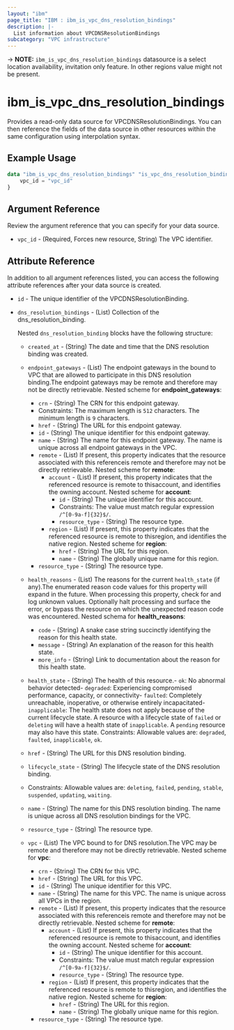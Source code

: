```yaml
---
layout: "ibm"
page_title: "IBM : ibm_is_vpc_dns_resolution_bindings"
description: |-
  List information about VPCDNSResolutionBindings
subcategory: "VPC infrastructure"
---
```


-> **NOTE:** `ibm_is_vpc_dns_resolution_bindings` datasource is a select location availability, invitation only feature. In other regions value might not be present.
# ibm_is_vpc_dns_resolution_bindings

Provides a read-only data source for VPCDNSResolutionBindings. You can then reference the fields of the data source in other resources within the same configuration using interpolation syntax.

## Example Usage

```terraform
data "ibm_is_vpc_dns_resolution_bindings" "is_vpc_dns_resolution_bindings" {
	vpc_id = "vpc_id"
}
```

## Argument Reference

Review the argument reference that you can specify for your data source.

- `vpc_id` - (Required, Forces new resource, String) The VPC identifier.

## Attribute Reference

In addition to all argument references listed, you can access the following attribute references after your data source is created.

- `id` - The unique identifier of the VPCDNSResolutionBinding.

- `dns_resolution_bindings` - (List) Collection of the dns_resolution_binding.

  Nested `dns_resolution_binding` blocks have the following structure:
	- `created_at` - (String) The date and time that the DNS resolution binding was created.

	- `endpoint_gateways` - (List) The endpoint gateways in the bound to VPC that are allowed to participate in this DNS resolution binding.The endpoint gateways may be remote and therefore may not be directly retrievable.
		Nested scheme for **endpoint_gateways**:
		- `crn` - (String) The CRN for this endpoint gateway.
		- Constraints: The maximum length is `512` characters. The minimum length is `9` characters.
		- `href` - (String) The URL for this endpoint gateway.
		- `id` - (String) The unique identifier for this endpoint gateway.
		- `name` - (String) The name for this endpoint gateway. The name is unique across all endpoint gateways in the VPC.
		- `remote` - (List) If present, this property indicates that the resource associated with this referenceis remote and therefore may not be directly retrievable.
			Nested scheme for **remote**:
			- `account` - (List) If present, this property indicates that the referenced resource is remote to thisaccount, and identifies the owning account.
				Nested scheme for **account**:
				- `id` - (String) The unique identifier for this account.
				- Constraints: The value must match regular expression `/^[0-9a-f]{32}$/`.
				- `resource_type` - (String) The resource type.
			- `region` - (List) If present, this property indicates that the referenced resource is remote to thisregion, and identifies the native region.
				Nested scheme for **region**:
				- `href` - (String) The URL for this region.
				- `name` - (String) The globally unique name for this region.
		- `resource_type` - (String) The resource type.

	- `health_reasons` - (List) The reasons for the current `health_state` (if any).The enumerated reason code values for this property will expand in the future. When processing this property, check for and log unknown values. Optionally halt processing and surface the error, or bypass the resource on which the unexpected reason code was encountered.
		Nested schema for **health_reasons**:
		- `code` - (String) A snake case string succinctly identifying the reason for this health state.
		- `message` - (String) An explanation of the reason for this health state.
		- `more_info` - (String) Link to documentation about the reason for this health state.
		
	- `health_state` - (String) The health of this resource.- `ok`: No abnormal behavior detected- `degraded`: Experiencing compromised performance, capacity, or connectivity- `faulted`: Completely unreachable, inoperative, or otherwise entirely incapacitated- `inapplicable`: The health state does not apply because of the current lifecycle state. A resource with a lifecycle state of `failed` or `deleting` will have a health state of `inapplicable`. A `pending` resource may also have this state. Constraints: Allowable values are: `degraded`, `faulted`, `inapplicable`, `ok`.
	- `href` - (String) The URL for this DNS resolution binding.

	- `lifecycle_state` - (String) The lifecycle state of the DNS resolution binding.
	- Constraints: Allowable values are: `deleting`, `failed`, `pending`, `stable`, `suspended`, `updating`, `waiting`.

	- `name` - (String) The name for this DNS resolution binding. The name is unique across all DNS resolution bindings for the VPC.

	- `resource_type` - (String) The resource type.

	- `vpc` - (List) The VPC bound to for DNS resolution.The VPC may be remote and therefore may not be directly retrievable.
		Nested scheme for **vpc**:
		- `crn` - (String) The CRN for this VPC.
		- `href` - (String) The URL for this VPC.
		- `id` - (String) The unique identifier for this VPC.
		- `name` - (String) The name for this VPC. The name is unique across all VPCs in the region.
		- `remote` - (List) If present, this property indicates that the resource associated with this referenceis remote and therefore may not be directly retrievable.
			Nested scheme for **remote**:
			- `account` - (List) If present, this property indicates that the referenced resource is remote to thisaccount, and identifies the owning account.
				Nested scheme for **account**:
				- `id` - (String) The unique identifier for this account.
				- Constraints: The value must match regular expression `/^[0-9a-f]{32}$/`.
				- `resource_type` - (String) The resource type.
			- `region` - (List) If present, this property indicates that the referenced resource is remote to thisregion, and identifies the native region.
				Nested scheme for **region**:
				- `href` - (String) The URL for this region.
				- `name` - (String) The globally unique name for this region.
		- `resource_type` - (String) The resource type.



